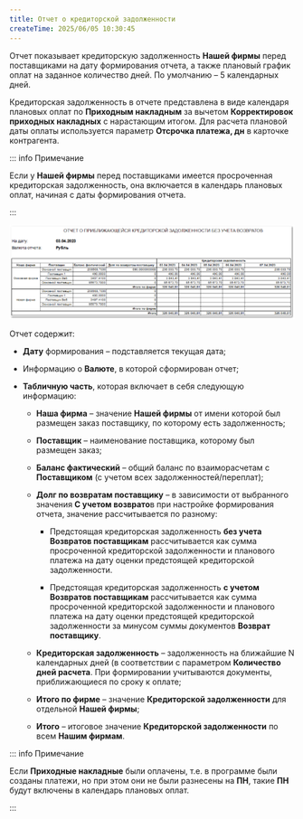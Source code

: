 ```yaml
---
title: Отчет о кредиторской задолженности
createTime: 2025/06/05 10:30:45
---
```

Отчет показывает кредиторскую задолженность **Нашей фирмы** перед поставщиками на дату формирования отчета, а также плановый график оплат на заданное количество дней. По умолчанию – 5 календарных дней.

Кредиторская задолженность в отчете представлена в виде календаря плановых оплат по **Приходным накладным** за вычетом **Корректировок приходных накладных** с нарастающим итогом. Для расчета плановой даты оплаты используется параметр **Отсрочка платежа, дн** в карточке контрагента.

::: info Примечание

Если у **Нашей фирмы** перед поставщиками имеется просроченная кредиторская задолженность, она включается в календарь плановых оплат, начиная с даты формирования отчета.

:::

![](../../../assets/work/three/091.png)

Отчет содержит:

- **Дату** формирования – подставляется текущая дата;

- Информацию о **Валюте**, в которой сформирован отчет;

- **Табличную часть**, которая включает в себя следующую информацию:

    - **Наша фирма** – значение **Нашей фирмы** от имени которой был размещен заказ поставщику, по которому есть задолженность;

    - **Поставщик** – наименование поставщика, которому был размещен заказ;

    - **Баланс фактический** – общий баланс по взаиморасчетам с **Поставщиком** (с учетом всех задолженностей/переплат);

    - **Долг по возвратам поставщику** – в зависимости от выбранного значения **С учетом возврато**в при настройке формирования отчета, значение рассчитывается по разному:

        - Предстоящая кредиторская задолженность **без учета** **Возвратов поставщикам** рассчитывается как сумма просроченной кредиторской задолженности и планового платежа на дату оценки предстоящей кредиторской задолженности.

        - Предстоящая кредиторская задолженность **с учетом** **Возвратов поставщикам** рассчитывается как сумма просроченной кредиторской задолженности и планового платежа на дату оценки предстоящей кредиторской задолженности за минусом суммы документов **Возврат поставщику**.

    - **Кредиторская задолженность** – задолженность на ближайшие N календарных дней (в соответствии с параметром **Количество дней расчета**. При формировании учитываются документы, приближающиеся по сроку к оплате;

    - **Итого по фирме** – значение **Кредиторской задолженности** для отдельной **Нашей фирмы**;

    - **Итого** – итоговое значение **Кредиторской задолженности** по всем **Нашим фирмам**.

::: info Примечание

Если **Приходные накладные** были оплачены, т.е. в программе были созданы платежи, но при этом они не были разнесены на **ПН**, такие **ПН** будут включены в календарь плановых оплат.

:::